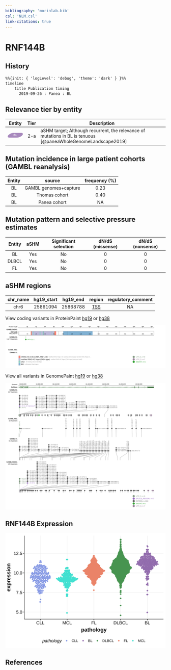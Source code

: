 ```yaml
---
bibliography: 'morinlab.bib'
csl: 'NLM.csl'
link-citations: true
---
```

# RNF144B

## History
```mermaid
%%{init: { 'logLevel': 'debug', 'theme': 'dark' } }%%
timeline
    title Publication timing
      2019-09-26 : Panea : BL
```

## Relevance tier by entity

|Entity|Tier|Description                           |
|:------:|:----:|--------------------------------------|
|![BL](images/icons/BL_tier2.png)    |2-a | aSHM target; Although recurrent, the relevance of mutations in BL is tenuous [@paneaWholeGenomeLandscape2019]|

## Mutation incidence in large patient cohorts (GAMBL reanalysis)

|Entity|source               |frequency (%)|
|:------:|:---------------------:|:-------------:|
|BL    |GAMBL genomes+capture|0.23         |
|BL    |Thomas cohort        |0.40         |
|BL    |Panea cohort         |  NA         |

## Mutation pattern and selective pressure estimates

|Entity|aSHM|Significant selection|dN/dS (missense)|dN/dS (nonsense)|
|:------:|:----:|:---------------------:|:----------------:|:----------------:|
|BL    |Yes |No                   |0               |0               |
|DLBCL |Yes |No                   |0               |0               |
|FL    |Yes |No                   |0               |0               |

## aSHM regions

|chr_name|hg19_start|hg19_end|region                                                                                   |regulatory_comment|
|:--------:|:----------:|:--------:|:-----------------------------------------------------------------------------------------:|:------------------:|
|chr6    |25861094  |25868788|[TSS](https://genome.ucsc.edu/s/rdmorin/GAMBL%20hg19?position=chr6%3A25861094%2D25868788)|NA                |



View coding variants in ProteinPaint [hg19](https://morinlab.github.io/LLMPP/GAMBL/RNF144B_protein.html)  or [hg38](https://morinlab.github.io/LLMPP/GAMBL/RNF144B_protein_hg38.html)

![](images/proteinpaint/RNF144B_NM_182757.svg)

View all variants in GenomePaint [hg19](https://morinlab.github.io/LLMPP/GAMBL/RNF144B.html)  or [hg38](https://morinlab.github.io/LLMPP/GAMBL/RNF144B_hg38.html)

![](images/proteinpaint/RNF144B.svg)

## RNF144B Expression
![](images/gene_expression/RNF144B_by_pathology.svg)
<!-- ORIGIN: paneaWholeGenomeLandscape2019 -->
<!-- BL: paneaWholeGenomeLandscape2019 -->

## References

